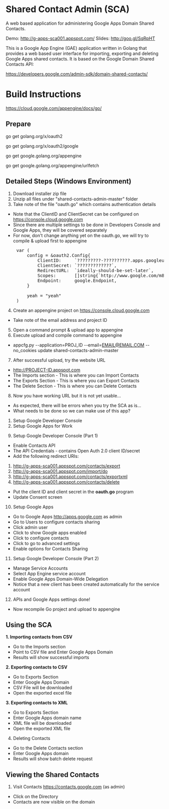 # Shared Contact Admin (SCA)
A web based application for administering Google Apps Domain Shared Contacts.

Demo: http://g-apps-sca001.appspot.com/
Slides: http://goo.gl/SqRpHT

This is a Google App Engine (GAE) application written in Golang that provides a web based user interface for importing, exporting and deleting Google Apps shared contacts. It is based on the Google Domain Shared Contacts API:

https://developers.google.com/admin-sdk/domain-shared-contacts/

Build Instructions
===========

https://cloud.google.com/appengine/docs/go/

Prepare
-------
  
  go get golang.org/x/oauth2
  
  go get golang.org/x/oauth2/google
  
  go get google.golang.org/appengine
  
  go get google.golang.org/appengine/urlfetch

Detailed Steps (Windows Environment)
---------

1. Download installer zip file
2. Unzip all files under "shared-contacts-admin-master" folder
3. Take note of the file "oauth.go" which contains authentication details
* Note that the ClientID and ClientSecret can be configured on https://console.cloud.google.com
* Since there are multiple settings to be done in Developers Console and Google Apps, they will be covered separately
* For now, don't change anything yet on the oauth.go, we will try to compile & upload first to appengine
<pre>
    var (
        config = &oauth2.Config{
            ClientID:     `?????????-??????????.apps.googleusercontent.com`,
            ClientSecret: `?????????????`,
            RedirectURL:  `ideally-should-be-set-later`,
            Scopes:       []string{`http://www.google.com/m8/feeds/contacts/`},
            Endpoint:     google.Endpoint,
        }
    
        yeah = "yeah"
    )
</pre>

4. Create an appengine project on https://console.cloud.google.com
* Take note of the email address and project ID
5. Open a command prompt & upload app to appengine
6. Execute upload and compile command to appengine
* appcfg.py --application=PROJ_ID --email=EMAIL@EMAIL.COM --no_cookies update shared-contacts-admin-master
7. After successful upload, try the website URL
* http://PROJECT-ID.appspot.com
* The Imports section - This is where you can Import Contacts
* The Exports Section - This is where you can Export Contacts
* The Delete Section - This is where you can Delete Contacts
8. Now you have working URL but it is not yet usable...
* As expected, there will be errors when you try the SCA as is...
* What needs to be done so we can make use of this app? 
1) Setup Google Developer Console 
2) Setup Google Apps for Work

9. Setup Google Developer Console (Part 1)
* Enable Contacts API
* The API Credentials - contains Open Auth 2.0 client ID/secret
* Add the following redirect URIs:
1) http://g-apps-sca001.appspot.com/contacts/export
2) http://g-apps-sca001.appspot.com/import/do
3) http://g-apps-sca001.appspot.com/contacts/exportxml
4) http://g-apps-sca001.appspot.com/contacts/delete
* Put the client ID and client secret in the **oauth.go** program
* Update Consent screen

10. Setup Google Apps
* Go to Google Apps http://apps.google.com as admin
* Go to Users to configure contacts sharing
* Click admin user
* Click to show Google apps enabled
* Click to configure contacts
* Click to go to advanced settings
* Enable options for Contacts Sharing

11. Setup Google Developer Console (Part 2)
* Manage Service Accounts
* Select App Engine service account
* Enable Google Apps Domain-Wide Delegation
* Notice that a new client has been created automatically for the service account

12. APIs and Google Apps settings done!
* Now recompile Go project and upload to appengine

Using the SCA
---------
**1. Importing contacts from CSV**
* Go to the Imports section
* Point to CSV file and Enter Google Apps Domain
* Results will show successful imports

**2. Exporting contacts to CSV**
* Go to Exports Section
* Enter Google Apps Domain
* CSV File will be downloaded
* Open the exported excel file

**3. Exporting contacts to XML**
* Go to Exports Section
* Enter Google Apps domain name
* XML file will be downloaded
* Open the exported XML file

4. Deleting Contacts
* Go to the Delete Contacts section
* Enter Google Apps domain
* Results will show batch delete request

Viewing the Shared Contacts
---------
1. Visit Contacts https://contacts.google.com (as admin)
* Click on the Directory
* Contacts are now visible on the domain